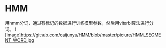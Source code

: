 # HMM
用hmm分词，通过有标记的数据进行训练模型参数，然后用viterbi算法进行分词。
![image]https://github.com/caijunyu/HMM/blob/master/picture/HMM_SEGMENT_WORD.jpg
